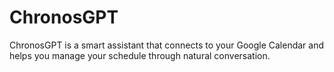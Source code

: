 # ChronosGPT
ChronosGPT is a smart assistant that connects to your Google Calendar and helps you manage your schedule through natural conversation.
